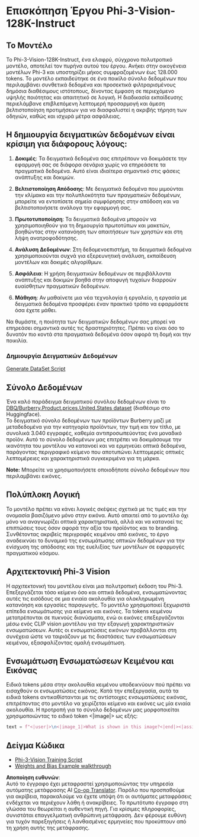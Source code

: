 <!--
CO_OP_TRANSLATOR_METADATA:
{
  "original_hash": "e0a07fd2a30fe2af30b1373df207a5bf",
  "translation_date": "2025-07-17T08:10:11+00:00",
  "source_file": "md/03.FineTuning/FineTuning_Phi-3-visionWandB.md",
  "language_code": "el"
}
-->
# Επισκόπηση Έργου Phi-3-Vision-128K-Instruct

## Το Μοντέλο

Το Phi-3-Vision-128K-Instruct, ένα ελαφρύ, σύγχρονο πολυτροπικό μοντέλο, αποτελεί τον πυρήνα αυτού του έργου. Ανήκει στην οικογένεια μοντέλων Phi-3 και υποστηρίζει μήκος συμφραζομένων έως 128.000 tokens. Το μοντέλο εκπαιδεύτηκε σε ένα ποικίλο σύνολο δεδομένων που περιλαμβάνει συνθετικά δεδομένα και προσεκτικά φιλτραρισμένους δημόσια διαθέσιμους ιστότοπους, δίνοντας έμφαση σε περιεχόμενο υψηλής ποιότητας και απαιτητικό σε λογική. Η διαδικασία εκπαίδευσης περιελάμβανε επιβλεπόμενη λεπτομερή προσαρμογή και άμεση βελτιστοποίηση προτιμήσεων για να διασφαλιστεί η ακριβής τήρηση των οδηγιών, καθώς και ισχυρά μέτρα ασφάλειας.

## Η δημιουργία δειγματικών δεδομένων είναι κρίσιμη για διάφορους λόγους:

1. **Δοκιμές**: Τα δειγματικά δεδομένα σας επιτρέπουν να δοκιμάσετε την εφαρμογή σας σε διάφορα σενάρια χωρίς να επηρεάσετε τα πραγματικά δεδομένα. Αυτό είναι ιδιαίτερα σημαντικό στις φάσεις ανάπτυξης και δοκιμών.

2. **Βελτιστοποίηση Απόδοσης**: Με δειγματικά δεδομένα που μιμούνται την κλίμακα και την πολυπλοκότητα των πραγματικών δεδομένων, μπορείτε να εντοπίσετε σημεία συμφόρησης στην απόδοση και να βελτιστοποιήσετε ανάλογα την εφαρμογή σας.

3. **Πρωτοτυποποίηση**: Τα δειγματικά δεδομένα μπορούν να χρησιμοποιηθούν για τη δημιουργία πρωτοτύπων και μακετών, βοηθώντας στην κατανόηση των απαιτήσεων των χρηστών και στη λήψη ανατροφοδότησης.

4. **Ανάλυση Δεδομένων**: Στη δεδομενοεπιστήμη, τα δειγματικά δεδομένα χρησιμοποιούνται συχνά για εξερευνητική ανάλυση, εκπαίδευση μοντέλων και δοκιμές αλγορίθμων.

5. **Ασφάλεια**: Η χρήση δειγματικών δεδομένων σε περιβάλλοντα ανάπτυξης και δοκιμών βοηθά στην αποφυγή τυχαίων διαρροών ευαίσθητων πραγματικών δεδομένων.

6. **Μάθηση**: Αν μαθαίνετε μια νέα τεχνολογία ή εργαλείο, η εργασία με δειγματικά δεδομένα προσφέρει έναν πρακτικό τρόπο να εφαρμόσετε όσα έχετε μάθει.

Να θυμάστε, η ποιότητα των δειγματικών δεδομένων σας μπορεί να επηρεάσει σημαντικά αυτές τις δραστηριότητες. Πρέπει να είναι όσο το δυνατόν πιο κοντά στα πραγματικά δεδομένα όσον αφορά τη δομή και την ποικιλία.

### Δημιουργία Δειγματικών Δεδομένων
[Generate DataSet Script](./CreatingSampleData.md)

## Σύνολο Δεδομένων

Ένα καλό παράδειγμα δειγματικού συνόλου δεδομένων είναι το [DBQ/Burberry.Product.prices.United.States dataset](https://huggingface.co/datasets/DBQ/Burberry.Product.prices.United.States) (διαθέσιμο στο Huggingface).  
Το δειγματικό σύνολο δεδομένων των προϊόντων Burberry μαζί με μεταδεδομένα για την κατηγορία προϊόντων, την τιμή και τον τίτλο, με συνολικά 3.040 εγγραφές, καθεμία αντιπροσωπεύοντας ένα μοναδικό προϊόν. Αυτό το σύνολο δεδομένων μας επιτρέπει να δοκιμάσουμε την ικανότητα του μοντέλου να κατανοεί και να ερμηνεύει οπτικά δεδομένα, παράγοντας περιγραφικό κείμενο που αποτυπώνει λεπτομερείς οπτικές λεπτομέρειες και χαρακτηριστικά συγκεκριμένα για τη μάρκα.

**Note:** Μπορείτε να χρησιμοποιήσετε οποιοδήποτε σύνολο δεδομένων που περιλαμβάνει εικόνες.

## Πολύπλοκη Λογική

Το μοντέλο πρέπει να κάνει λογικές σκέψεις σχετικά με τις τιμές και την ονομασία βασιζόμενο μόνο στην εικόνα. Αυτό απαιτεί από το μοντέλο όχι μόνο να αναγνωρίζει οπτικά χαρακτηριστικά, αλλά και να κατανοεί τις επιπτώσεις τους όσον αφορά την αξία του προϊόντος και το branding. Συνθέτοντας ακριβείς περιγραφές κειμένου από εικόνες, το έργο αναδεικνύει το δυναμικό της ενσωμάτωσης οπτικών δεδομένων για την ενίσχυση της απόδοσης και της ευελιξίας των μοντέλων σε εφαρμογές πραγματικού κόσμου.

## Αρχιτεκτονική Phi-3 Vision

Η αρχιτεκτονική του μοντέλου είναι μια πολυτροπική έκδοση του Phi-3. Επεξεργάζεται τόσο κείμενο όσο και οπτικά δεδομένα, ενσωματώνοντας αυτές τις εισόδους σε μια ενιαία ακολουθία για ολοκληρωμένη κατανόηση και εργασίες παραγωγής. Το μοντέλο χρησιμοποιεί ξεχωριστά επίπεδα ενσωμάτωσης για κείμενο και εικόνες. Τα tokens κειμένου μετατρέπονται σε πυκνούς διανύσματα, ενώ οι εικόνες επεξεργάζονται μέσω ενός CLIP vision μοντέλου για την εξαγωγή χαρακτηριστικών ενσωματώσεων. Αυτές οι ενσωματώσεις εικόνων προβάλλονται στη συνέχεια ώστε να ταιριάζουν με τις διαστάσεις των ενσωματώσεων κειμένου, εξασφαλίζοντας ομαλή ενσωμάτωση.

## Ενσωμάτωση Ενσωματώσεων Κειμένου και Εικόνας

Ειδικά tokens μέσα στην ακολουθία κειμένου υποδεικνύουν πού πρέπει να εισαχθούν οι ενσωματώσεις εικόνας. Κατά την επεξεργασία, αυτά τα ειδικά tokens αντικαθίστανται με τις αντίστοιχες ενσωματώσεις εικόνας, επιτρέποντας στο μοντέλο να χειρίζεται κείμενο και εικόνες ως μία ενιαία ακολουθία. Η προτροπή για το σύνολο δεδομένων μας μορφοποιείται χρησιμοποιώντας το ειδικό token <|image|> ως εξής:

```python
text = f"<|user|>\n<|image_1|>What is shown in this image?<|end|><|assistant|>\nProduct: {row['title']}, Category: {row['category3_code']}, Full Price: {row['full_price']}<|end|>"
```

## Δείγμα Κώδικα
- [Phi-3-Vision Training Script](../../../../code/03.Finetuning/Phi-3-vision-Trainingscript.py)
- [Weights and Bias Example walkthrough](https://wandb.ai/byyoung3/mlnews3/reports/How-to-fine-tune-Phi-3-vision-on-a-custom-dataset--Vmlldzo4MTEzMTg3)

**Αποποίηση ευθυνών**:  
Αυτό το έγγραφο έχει μεταφραστεί χρησιμοποιώντας την υπηρεσία αυτόματης μετάφρασης AI [Co-op Translator](https://github.com/Azure/co-op-translator). Παρόλο που προσπαθούμε για ακρίβεια, παρακαλούμε να έχετε υπόψη ότι οι αυτόματες μεταφράσεις ενδέχεται να περιέχουν λάθη ή ανακρίβειες. Το πρωτότυπο έγγραφο στη γλώσσα του θεωρείται η αυθεντική πηγή. Για κρίσιμες πληροφορίες, συνιστάται επαγγελματική ανθρώπινη μετάφραση. Δεν φέρουμε ευθύνη για τυχόν παρεξηγήσεις ή λανθασμένες ερμηνείες που προκύπτουν από τη χρήση αυτής της μετάφρασης.